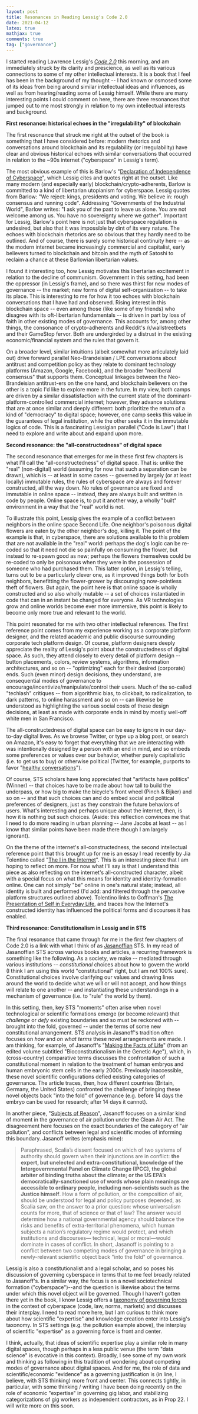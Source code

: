 ```yaml
---
layout: post
title: Resonances in Reading Lessig's Code 2.0
date: 2021-04-12
latex: true
mathjax: true
comments: true
tag: ["governance"]
---
```


I started reading Lawrence Lessig's [_Code 2.0_](https://en.wikipedia.org/wiki/Code:_Version_2.0) this morning, and am immediately struck by its clarity and prescience, as well as its various connections to some of my other intellectual interests. It is a book that I feel has been in the background of my thought -- I had known or osmosed some of its ideas from being around similar intellectual ideas and influences, as well as from hearing/reading some of Lessig himself. While there are many interesting points I could comment on here, there are three resonances that jumped out to me most strongly in relation to my own intellectual interests and background.

**First resonance: historical echoes in the "irregulability" of blockchain**

The first resonance that struck me right at the outset of the book is something that I have considered before: modern rhetorics and conversations around blockchain and its regulability (or irregulability) have clear and obvious historical echoes with similar conversations that occurred in relation to the ~90s internet ("cyberspace" in Lessig's term).

The most obvious example of this is Barlow's "[Declaration of Independence of Cyberspace](https://www.eff.org/cyberspace-independence)", which Lessig cites and quotes right at the outset. Like many modern (and especially early) blockchain/crypto-adherents, Barlow is committed to a kind of libertarian utopianism for cyberspace. Lessig quotes from Barlow: "We reject: kings, presidents and voting. We believe in: rough consensus and running code". Addressing "Governments of the Industrial World", Barlow writes: "I ask you of the past to leave us alone. You are not welcome among us. You have no sovereignty where we gather". Important for Lessig, Barlow's point here is not just that cyberspace regulation is undesired, but also that it was impossible by dint of its very nature. The echoes with blockchain rhetorics are so obvious that they hardly need to be outlined. And of course, there is surely some historical continuity here -- as the modern internet became increasingly commercial and capitalist, early believers turned to blockchain and bitcoin and the myth of Satoshi to reclaim a chance at these Barlowian libertarian values.

I found it interesting too, how Lessig motivates this libertarian excitement in relation to the decline of communism. Government in this setting, had been the oppressor (in Lessig's frame), and so there was thirst for new modes of governance -- the market; new forms of digital self-organization -- to take its place. This is interesting to me for how it too echoes with blockchain conversations that I have had and observed. Rising interest in this blockchain space -- even among those (like some of my friends) who disagree with its oft-libertarian fundamentals -- is driven in part by loss of faith in other existing modes of governance. This accounts for, among other things, the consonance of crypto-adherents and Reddit's /r/wallstreetbets and their GameStop fervor. Both are undergirded by a distrust in the existing economic/financial system and the rules that govern it.

On a broader level, similar intuitions (albeit somewhat more articulately laid out) drive forward parallel Neo-Brandeisian / LPE conversations about antitrust and competition policy as they relate to dominant technology platforms (Amazon, Google, Facebook), and the broader "neoliberal consensus" that supports them. Conceptual linkages between the Neo-Brandeisian antitrust-ers on the one hand, and blockchain believers on the other is a topic I'd like to explore more in the future. In my view, both camps are driven by a similar dissatisfaction with the current state of the dominant-platform-controlled commercial internet; however, they advance solutions that are at once similar and deeply different: both prioritize the return of a kind of "democracy" to digital space; however, one camp seeks this value in the guarantees of legal institution, while the other seeks it in the immutable logics of code. This is a fascinating Lessigian parallel ("Code is Law") that I need to explore and write about and expand upon more.

**Second resonance: the "all-constructedness" of digital space**

The second resonance that emerges for me in these first few chapters is what I'll call the "all-constructedness" of digital space. That is: unlike the "real" (non-digital) world (assuming for now that such a separation can be drawn), which is -- at least in some cases -- governed by largely (or at least locally) immutable rules, the rules of cyberspace are always and forever constructed, all the way down. No rules of governance are fixed and immutable in online space -- instead, they are always built and written in code by people. Online space is, to put it another way, a wholly "built" environment in a way that the "real" world is not.

To illustrate this point, Lessig gives the example of a conflict between neighbors in the online space Second Life. One neighbor's poisonous digital flowers are eaten by the other neighbor's dog, killing it. The point of the example is that, in cyberspace, there are solutions available to this problem that are not available in the "real" world: perhaps the dog's logic can be re-coded so that it need not die so painfully on consuming the flower, but instead to re-spawn good as new; perhaps the flowers themselves could be re-coded to only be poisonous when they were in the possession of someone who had purchased them. This latter option, in Lessig's telling, turns out to be a particularly clever one, as it improved things both for both neighbors, benefitting the flower-grower by discouraging now-pointless theft of flowers. But again, the point here is that online space is wholly constructed and so also wholly mutable -- a set of choices instantiated in code that can in an instant be changed for everyone. As VR technologies grow and online worlds become ever more immersive, this point is likely to become only more true and relevant to the world.

This point resonated for me with two other intellectual references. The first reference point comes from my experience working as a corporate platform designer, and the related academic and public discourse surrounding corporate tech platform design. Of course, platform designers deeply appreciate the reality of Lessig's point about the constructedness of digital space. As such, they attend closely to every detail of platform design -- button placements, colors, review systems, algorithms, information architectures, and so on -- "optimizing" each for their desired (corporate) ends. Such (even minor) design decisions, they understand, are consequential modes of governance to encourage/incentivize/manipulate/control their users. Much of the so-called "techlash" critiques -- from algorithmic bias, to clickbait, to radicalization, to dark patterns, to online harassment and so on -- can likewise be understood as highlighting the various social costs of these design decisions, at least as made with corporate ends in mind by mostly well-off white men in San Francisco.

The all-constructedness of digital space can be easy to ignore in our day-to-day digital lives. As we browse Twitter, or type up a blog post, or search on Amazon, it's easy to forget that everything that we are interacting with was intentionally designed by a person with an end in mind, and so embeds some preferences or values over our behavior, whether purely capitalistic (i.e. to get us to buy) or otherwise political (Twitter, for example, purports to favor "[healthy conversations](https://web.archive.org/web/20210413015520/https://about.twitter.com/en/our-priorities/healthy-conversations)").

Of course, STS scholars have long appreciated that "artifacts have politics" (Winner) -- that choices have to be made about how tall to build the underpass, or how big to make the bicycle's front wheel (Pinch & Bijker) and so on -- and that such choices can and do embed social and political preferences of designers, just as they constrain the future behaviors of users. What's interesting and perhaps unique about the internet, then, is how it is nothing but such choices. (Aside: this reflection convinces me that I need to do more reading in urban planning -- Jane Jacobs at least -- as I know that similar points have been made there though I am largely ignorant).

On the theme of the internet's all-constructedness, the second intellectual reference point that this brought up for me is an essay I read recently by Jia Tolentino called "[The I in the Internet](https://lab.cccb.org/en/the-i-in-the-internet/)". This is an interesting piece that I am hoping to reflect on more. For now what I'll say is that I understand this piece as also reflecting on the internet's all-constructed character, albeit with a special focus on what this means for identity and identity-formation online. One can not simply "be" online in one's natural state; instead, all identity is built and performed (I'd add: and filtered through the pervasive platform structures outlined above). Tolentino links to Goffman's [The Presentation of Self in Everyday Life](https://en.wikipedia.org/wiki/The_Presentation_of_Self_in_Everyday_Life), and traces how the Internet's constructed identity has influenced the political forms and discourses it has enabled.

**Third resonance: Constitutionalism in Lessig and in STS**

The final resonance that came through for me in the first few chapters of Code 2.0 is a link with what I think of as [Jasanoffian](https://en.wikipedia.org/wiki/Sheila_Jasanoff) STS. In my read of Jasanoffian STS across various books and articles, a recurring framework is something like the following. As a society, we make -- mediated through various institutions -- _constitutional_ choices about how to govern the world (I think I am using this world "constitutional" right, but I am not 100% sure). Constitutional choices involve clarifying our values and drawing lines around the world to decide what we will or will not accept, and how things will relate to one another -- and instantiating these understandings in a mechanism of governance (i.e. to "rule" the world by them).

In this setting, then, key STS "moments" often arise when novel technological or scientific formations emerge (or become relevant) that _challenge_ or _defy_ existing boundaries and so must be reckoned with -- brought into the fold, governed -- under the terms of some new constitutional arrangement. STS analysis in Jasanoff's tradition often focuses on _how_ and _on what terms_ these novel arrangements are made. I am thinking, for example, of Jasanoff's "[Making the Facts of Life](https://academic.oup.com/mit-press-scholarship-online/book/14516/chapter-abstract/168581522?redirectedFrom=fulltext)" (from an edited volume subtitled "Bioconstitutionalism in the Genetic Age"), which, in (cross-country) comparative terms discusses the confrontation of such a constitutional moment in relation to the treatment of human embryos and human embryonic stem cells in the early 2000s. Previously inaccessible, these novel scientific configurations defied existing categories of governance. The article traces, then, how different countries (Britain, Germany, the United States) confronted the challenge of bringing these novel objects back "into the fold" of governance (e.g. before 14 days the embryo can be used for research; after 14 days it cannot).

In another piece, "[Subjects of Reason](https://academic.oup.com/lril/article-abstract/4/3/361/2903840?redirectedFrom=fulltext)", Jasanoff focuses on a similar kind of moment in the governance of air pollution under the Clean Air Act. The disagreement here focuses on the exact boundaries of the category of "air pollution", and conflicts between legal and scientific modes of informing this boundary. Jasanoff writes (emphasis mine):

> Paraphrased, Scalia’s dissent focused on which of two systems of authority should govern when their injunctions are in conflict: **the expert, but unelected and extra-constitutional, knowledge of the Intergovernmental Panel on Climate Change (IPCC), the global arbiter of binding truths about the climate; or the US EPA’s democratically-sanctioned use of words whose plain meanings are accessible to ordinary people, including non-scientists such as the Justice himself**. How a form of pollution, or the composition of air, should be understood for legal and policy purposes depended, as Scalia saw, on the answer to a prior question: whose universalism counts for more, that of science or that of law? The answer would determine how a national governmental agency should balance the risks and benefits of extra-territorial phenomena, which human subjects a nation’s regulatory regime would protect, and which institutions and discourses— technical, legal or moral—would dominate in cases of conflict.
> In short, Jasanoff is pointing to a conflict between two competing modes of governance in bringing a newly-relevant scientific object back "into the fold" of governance.

Lessig is also a constitutionalist and a legal scholar, and so poses his discussion of governing cyberspace in terms that to me feel broadly related to Jasanoff's. In a similar way, the focus is on a novel sociotechnical formation ("cyberspace")--and the question is likewise about the terms under which this novel object will be governed. Though I haven't gotten there yet in the book, I know Lessig offers a [taxonomy of governing forces](https://en.wikipedia.org/wiki/Pathetic_dot_theory) in the context of cyberspace (code, law, norms, markets) and discusses their interplay. I need to read more here, but I am curious to think more about how scientific "expertise" and knowledge creation enter into Lessig's taxonomy. In STS settings (e.g. the pollution example above), the interplay of scientific "expertise" as a governing force is front and center.

I think, actually, that ideas of scientific expertise play a similar role in many digital spaces, though perhaps in a less public venue (the term "data science" is evocative in this context). Broadly, I see some of my own work and thinking as following in this tradition of wondering about competing modes of governance about digital spaces. And for me, the role of data and scientific/economic "evidence" as a governing justification is (in line, I believe, with STS thinking) more front and center. This connects tightly, in particular, with some thinking / writing I have been doing recently on the role of economic "expertise" in governing gig labor, and stabilizing categorizations of gig workers as independent contractors, as in Prop 22. I will write more on this soon.
